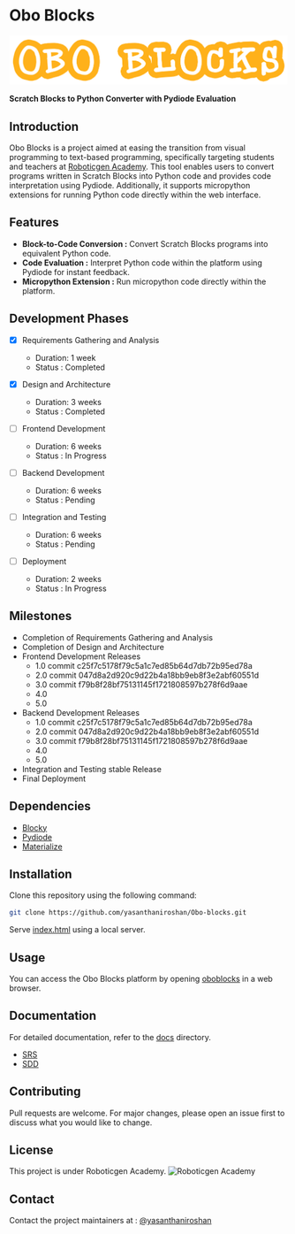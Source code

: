 # Obo Blocks 
![Obo Blocks](Frontend/Media/OBO_BLOCKS.png)

**Scratch Blocks to Python Converter with Pydiode Evaluation**

## Introduction

Obo Blocks is a project aimed at easing the transition from visual programming to text-based programming, specifically targeting students and teachers at [Roboticgen Academy](https://roboticgenacademy.com/). This tool enables users to convert programs written in Scratch Blocks into Python code and provides code interpretation using Pydiode. Additionally, it supports micropython extensions for running Python code directly within the web interface.

## Features

- **Block-to-Code Conversion :** Convert Scratch Blocks programs into equivalent Python code.
- **Code Evaluation :** Interpret Python code within the platform using Pydiode for instant feedback.
- **Micropython Extension :** Run micropython code directly within the platform.

## Development Phases

- [x] Requirements Gathering and Analysis
    - Duration: 1 week
    - Status : Completed

- [x] Design and Architecture
    - Duration: 3 weeks
    - Status : Completed

- [ ] Frontend Development
    - Duration: 6 weeks
    - Status : In Progress

- [ ] Backend Development
    - Duration: 6 weeks
    - Status : Pending

- [ ] Integration and Testing
    - Duration: 6 weeks
    - Status : Pending

- [ ] Deployment
    - Duration: 2 weeks
    - Status : In Progress

## Milestones

- Completion of Requirements Gathering and Analysis
- Completion of Design and Architecture
- Frontend Development Releases 
    - 1.0 commit c25f7c5178f79c5a1c7ed85b64d7db72b95ed78a
    - 2.0 commit 047d8a2d920c9d22b4a18bb9eb8f3e2abf60551d
    - 3.0 commit f79b8f28bf75131145f1721808597b278f6d9aae
    - 4.0
    - 5.0
- Backend Development Releases 
    - 1.0 commit c25f7c5178f79c5a1c7ed85b64d7db72b95ed78a
    - 2.0 commit 047d8a2d920c9d22b4a18bb9eb8f3e2abf60551d
    - 3.0 commit f79b8f28bf75131145f1721808597b278f6d9aae
    - 4.0
    - 5.0
- Integration and Testing stable Release
- Final Deployment

## Dependencies

- [Blocky](https://developers.google.com/blockly)
- [Pydiode](https://pyodide.org/en/stable/)
- [Materialize](https://materializecss.com/)

## Installation

Clone this repository using the following command:

```bash
git clone https://github.com/yasanthaniroshan/Obo-blocks.git
```
Serve [index.html](Frontend/index.html) using a local server.

## Usage

You can access the Obo Blocks platform by opening [oboblocks](https://oboblocks.roboticgenacademy.com/) in a web browser.

## Documentation

For detailed documentation, refer to the [docs](docs) directory.
- [SRS](docs/SRS.md)
- [SDD](docs/SDD.md)

## Contributing

Pull requests are welcome. For major changes, please open an issue first to discuss what you would like to change.

## License

This project is under Roboticgen Academy. 
![Roboticgen Academy](https://framerusercontent.com/images/tdeDCpW3vyZ0FmSkx7W258hWXow.png)

## Contact

Contact the project maintainers at : [@yasanthaniroshan](https://github.com/yasanthaniroshan)